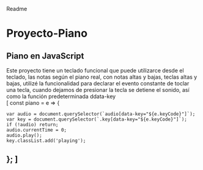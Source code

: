 Readme
# Proyecto-Piano 
## Piano en JavaScript
Este proyecto tiene un teclado funcional que puede utilizarce desde el teclado, las notas según el piano real, con notas altas y bajas, teclas altas y bajas, utilizé la funcionalidad para declarar el evento constante de toclar una tecla, cuando dejamos de presionar la tecla se detiene el sonido, así como la función predeterminada ddata-key  
[
const piano = e => {
    
    var audio = document.querySelector(`audio[data-key="${e.keyCode}"]`);
    var key = document.querySelector(`.key[data-key="${e.keyCode}"]`);
    if (!audio) return; 
    audio.currentTime = 0; 
    audio.play();
    key.classList.add('playing');
  };
]
---
